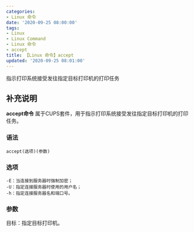 ```yaml
---
categories:
- Linux 命令
date: '2020-09-25 08:00:00'
tags:
- Linux
- Linux Command
- Linux 命令
- accept
title: 【Linux 命令】accept
updated: '2020-09-25 08:01:00'
---
```


指示打印系统接受发往指定目标打印机的打印任务

## 补充说明

**accept命令** 属于CUPS套件，用于指示打印系统接受发往指定目标打印机的打印任务。

###  语法

```
accept(选项)(参数)
```

###  选项

```
-E：当连接到服务器时强制加密；
-U：指定连接服务器时使用的用户名；
-h：指定连接服务器名和端口号。
```

###  参数

目标：指定目标打印机。


<!-- Linux命令行搜索引擎：https://jaywcjlove.github.io/linux-command/ -->